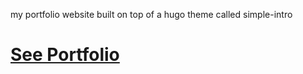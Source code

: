 my portfolio website built on top of a hugo theme called simple-intro

# [See Portfolio](https://danieltorres.tech)
